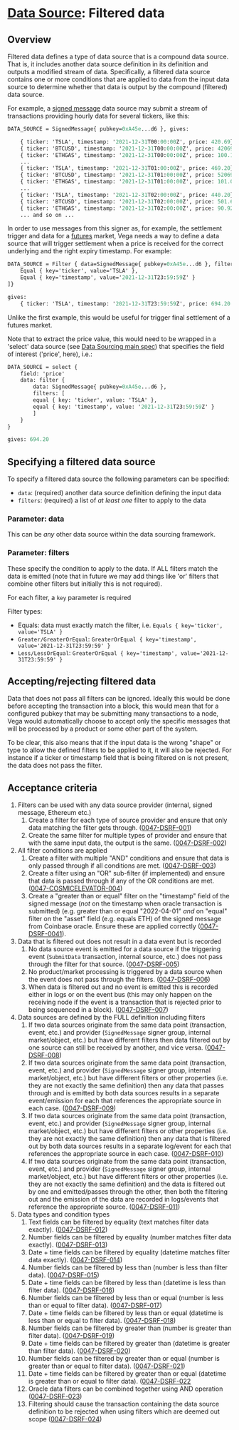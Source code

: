 # [Data Source](./0045-DSRC-data_sourcing.md): Filtered data

## Overview

Filtered data defines a type of data source that is a compound data source. That is, it includes another data source definition in its definition and outputs a modified stream of data. Specifically, a filtered data source contains one or more conditions that are applied to data from the input data source to determine whether that data is output by the compound (filtered) data source.

For example, a [signed message](./0046-DSRM-data_source_signed_message.md) data source may submit a stream of transactions providing hourly data for several tickers, like this:

```proto
DATA_SOURCE = SignedMessage{ pubkey=0xA45e...d6 }, gives:

	{ ticker: 'TSLA', timestamp: '2021-12-31T00:00:00Z', price: 420.69}
	{ ticker: 'BTCUSD', timestamp: '2021-12-31T00:00:00Z', price: 42069.303}
	{ ticker: 'ETHGAS', timestamp: '2021-12-31T00:00:00Z', price: 100.1}
	...
	{ ticker: 'TSLA', timestamp: '2021-12-31T01:00:00Z', price: 469.20}
	{ ticker: 'BTCUSD', timestamp: '2021-12-31T01:00:00Z', price: 52069.42}
	{ ticker: 'ETHGAS', timestamp: '2021-12-31T01:00:00Z', price: 101.0}
	...
	{ ticker: 'TSLA', timestamp: '2021-12-31T02:00:00Z', price: 440.20}
	{ ticker: 'BTCUSD', timestamp: '2021-12-31T02:00:00Z', price: 501.666}
	{ ticker: 'ETHGAS', timestamp: '2021-12-31T02:00:00Z', price: 90.92}
	... and so on ...
```

In order to use messages from this signer as, for example, the settlement trigger and data for a [futures](./0016-PFUT-product_builtin_future.md) market, Vega needs a way to define a data source that will trigger settlement when a price is received for the correct underlying and the right expiry timestamp. For example:

```proto
DATA_SOURCE = Filter { data=SignedMessage{ pubkey=0xA45e...d6 }, filters=[
	Equal { key='ticker', value='TSLA' },
	Equal { key='timestamp', value='2021-12-31T23:59:59Z' }
]}

gives:
	{ ticker: 'TSLA', timestamp: '2021-12-31T23:59:59Z', price: 694.20 }
```

Unlike the first example, this would be useful for trigger final settlement of a futures market.

Note that to extract the price value, this would need to be wrapped in a 'select' data source (see [Data Sourcing main spec](./0045-DSRC-data_sourcing.md)) that specifies the field of interest ('price', here), i.e.:

```proto
DATA_SOURCE = select {
	field: 'price'
	data: filter {
		data: SignedMessage{ pubkey=0xA45e...d6 },
		filters: [
	    equal { key: 'ticker', value: 'TSLA' },
	    equal { key: 'timestamp', value: '2021-12-31T23:59:59Z' }
		]
	}
}

gives: 694.20
```

## Specifying a filtered data source

To specify a filtered data source the following parameters can be specified:

- `data`: (required) another data source definition defining the input data
- `filters`: (required) a list of _at least one_ filter to apply to the data

### Parameter: data

This can be _any_ other data source within the data sourcing framework.

### Parameter: filters

These specify the condition to apply to the data. If ALL filters match the data is emitted (note that in future we may add things like 'or' filters that combine other filters but initially this is not required).

For each filter, a `key` parameter is required

Filter types:

- Equals: data must exactly match the filter, i.e. `Equals { key='ticker', value='TSLA' }`
- `Greater/GreaterOrEqual`: `GreaterOrEqual { key='timestamp', value='2021-12-31T23:59:59' }`
- `Less/LessOrEqual`: `GreaterOrEqual { key='timestamp', value='2021-12-31T23:59:59' }`

## Accepting/rejecting filtered data

Data that does not pass all filters can be ignored. Ideally this would be done before accepting the transaction into a block, this would mean that for a configured pubkey that may be submitting many transactions to a node, Vega would automatically choose to accept only the specific messages that will be processed by a product or some other part of the system.

To be clear, this also means that if the input data is the wrong "shape" or type to allow the defined filters to be applied to it, it will also be rejected. For instance if a ticker or timestamp field that is being filtered on is not present, the data does not pass the filter.

## Acceptance criteria

1. Filters can be used with any data source provider (internal, signed message, Ethereum etc.)
	1. Create a filter for each type of source provider and ensure that only data matching the filter gets through. (<a name="0047-DSRF-001" href="#0047-DSRF-001">0047-DSRF-001</a>)
	1. Create the same filter for multiple types of provider and ensure that with the same input data, the output is the same. (<a name="0047-DSRF-002" href="#0047-DSRF-002">0047-DSRF-002</a>)
1. All filter conditions are applied
	1. Create a filter with multiple "AND" conditions and ensure that data is only passed through if all conditions are met. (<a name="0047-DSRF-003" href="#0047-DSRF-003">0047-DSRF-003</a>)
	1. Create a filter using an "OR" sub-filter (if implemented) and ensure that data is passed through if any of the OR conditions are met. (<a name="0047-COSMICELEVATOR-004" href="#0047-COSMICELEVATOR-004">0047-COSMICELEVATOR-004</a>)
	1. Create a "greater than or equal" filter on the "timestamp" field of the signed message (_not_ on the timestamp when oracle transaction is  submitted) (e.g. greater than or equal "2022-04-01" _and_ on "equal" filter on the "asset" field (e.g. equals ETH) of the signed message from Coinbase oracle. Ensure these are applied correctly (<a name="0047-DSRF-0041" href="#0047-DSRF-0041">0047-DSRF-0041</a>).
1. Data that is filtered out does not result in a data event but is recorded
	1. No data source event is emitted for a data source if the triggering event (`SubmitData` transaction, internal source, etc.) does not pass through the filter for that source. (<a name="0047-DSRF-005" href="#0047-DSRF-005">0047-DSRF-005</a>)
	1. No product/market processing is triggered by a data source when the event does not pass through the filters. (<a name="0047-DSRF-006" href="#0047-DSRF-006">0047-DSRF-006</a>)
	1. When data is filtered out and no event is emitted this is recorded either in logs or on the event bus (this may only happen on the receiving node if the event is a transaction that is rejected prior to being sequenced in a block). (<a name="0047-DSRF-007" href="#0047-DSRF-007">0047-DSRF-007</a>)
1. Data sources are defined by the FULL definition including filters
	1. If two data sources originate from the same data point (transaction, event, etc.) and provider (`SignedMessage` signer group, internal market/object, etc.) but have different filters then data filtered out by one source can still be received by another, and vice versa. (<a name="0047-DSRF-008" href="#0047-DSRF-008">0047-DSRF-008</a>)
	1. If two data sources originate from the same data point (transaction, event, etc.) and provider (`SignedMessage` signer group, internal market/object, etc.) but have different filters or other properties (i.e. they are not exactly the same definition) then any data that passes through and is emitted by both data sources results in a separate event/emission for each that references the appropriate source in each case. (<a name="0047-DSRF-009" href="#0047-DSRF-009">0047-DSRF-009</a>)
	1. If two data sources originate from the same data point (transaction, event, etc.) and provider (`SignedMessage` signer group, internal market/object, etc.) but have different filters or other properties (i.e. they are not exactly the same definition) then any data that is filtered out by both data sources results in a separate log/event for each that references the appropriate source in each case. (<a name="0047-DSRF-010" href="#0047-DSRF-010">0047-DSRF-010</a>)
	1. If two data sources originate from the same data point (transaction, event, etc.) and provider (`SignedMessage` signer group, internal market/object, etc.) but have different filters or other properties (i.e. they are not exactly the same definition) and the data is filtered out by one and emitted/passes through the other, then both the filtering out and the emission of the data are recorded in logs/events that reference the appropriate source. (<a name="0047-DSRF-011" href="#0047-DSRF-011">0047-DSRF-011</a>)
1. Data types and condition types
	1. Text fields can be filtered by equality (text matches filter data exactly). (<a name="0047-DSRF-012" href="#0047-DSRF-012">0047-DSRF-012</a>)
	1. Number fields can be filtered by equality (number matches filter data exactly). (<a name="0047-DSRF-013" href="#0047-DSRF-013">0047-DSRF-013</a>)
	1. Date + time fields can be filtered by equality (datetime matches filter data exactly). (<a name="0047-DSRF-014" href="#0047-DSRF-014">0047-DSRF-014</a>)
	1. Number fields can be filtered by less than (number is less than filter data). (<a name="0047-DSRF-015" href="#0047-DSRF-015">0047-DSRF-015</a>)
	1. Date + time fields can be filtered by less than (datetime is less than filter data). (<a name="0047-DSRF-016" href="#0047-DSRF-016">0047-DSRF-016</a>)
	1. Number fields can be filtered by less than or equal (number is less than or equal to filter data). (<a name="0047-DSRF-017" href="#0047-DSRF-017">0047-DSRF-017</a>)
	1. Date + time fields can be filtered by less than or equal (datetime is less than or equal to filter data). (<a name="0047-DSRF-018" href="#0047-DSRF-018">0047-DSRF-018</a>)
	1. Number fields can be filtered by greater than (number is greater than filter data). (<a name="0047-DSRF-019" href="#0047-DSRF-019">0047-DSRF-019</a>)
	1. Date + time fields can be filtered by greater than (datetime is greater than filter data). (<a name="0047-DSRF-020" href="#0047-DSRF-020">0047-DSRF-020</a>)
	1. Number fields can be filtered by greater than or equal (number is greater than or equal to filter data). (<a name="0047-DSRF-021" href="#0047-DSRF-021">0047-DSRF-021</a>)
	1. Date + time fields can be filtered by greater than or equal (datetime is greater than or equal to filter data). (<a name="0047-DSRF-022" href="#0047-DSRF-022">0047-DSRF-022</a>
	1. Oracle data filters can be combined together using AND operation (<a name="0047-DSRF-023" href="#0047-DSRF-023">0047-DSRF-023</a>)
	1. Filtering should cause the transaction containing the data source definition to be rejected when using filters which are deemed out scope (<a name="0047-DSRF-024" href="#0047-DSRF-024">0047-DSRF-024</a>)
